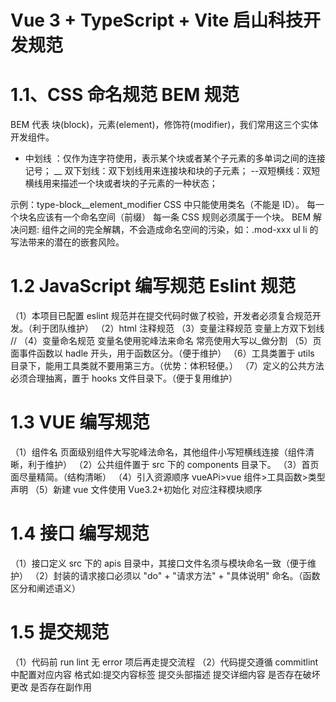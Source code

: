 # Vue 3 + TypeScript + Vite 启山科技开发规范

# 1.1、CSS 命名规范 BEM 规范

BEM 代表 块(block)，元素(element)，修饰符(modifier)，我们常用这三个实体开发组件。

-   中划线 ：仅作为连字符使用，表示某个块或者某个子元素的多单词之间的连接记号；
    \_\_ 双下划线：双下划线用来连接块和块的子元素；
    --双短横线：双短横线用来描述一个块或者块的子元素的一种状态；

示例：type-block\_\_element_modifier
CSS 中只能使用类名（不能是 ID）。
每一个块名应该有一个命名空间（前缀）
每一条 CSS 规则必须属于一个块。
BEM 解决问题:
组件之间的完全解耦，不会造成命名空间的污染，如：.mod-xxx ul li 的写法带来的潜在的嵌套风险。

# 1.2 JavaScript 编写规范 Eslint 规范

（1）本项目已配置 eslint 规范并在提交代码时做了校验，开发者必须复合规范开发。（利于团队维护）
（2）html 注释规范 <!-- 内容--start --> <!-- 内容--end -->
（3）变量注释规范 变量上方双下划线 //
（4）变量命名规范 变量名使用驼峰法来命名 常亮使用大写以\_做分割
（5）页面事件函数以 hadle 开头，用于函数区分。（便于维护）
（6）工具类置于 utils 目录下，能用工具类就不要用第三方。（优势：体积轻便。）
（7）定义的公共方法必须合理抽离，置于 hooks 文件目录下。（便于复用维护）

# 1.3 VUE 编写规范

（1）组件名 页面级别组件大写驼峰法命名，其他组件小写短横线连接（组件清晰，利于维护）
（2）公共组件置于 src 下的 components 目录下。
（3）首页面尽量精简。（结构清晰）
（4）引入资源顺序 vueAPi>vue 组件>工具函数>类型声明
（5）新建 vue 文件使用 Vue3.2+初始化 对应注释模块顺序

# 1.4 接口 编写规范

（1）接口定义 src 下的 apis 目录中，其接口文件名须与模块命名一致（便于维护）
（2）封装的请求接口必须以 "do" + "请求方法" + "具体说明" 命名。（函数区分和阐述语义）

# 1.5 提交规范

（1）代码前 run lint 无 error 项后再走提交流程
（2）代码提交遵循 commitlint 中配置对应内容 格式如:提交内容标签 提交头部描述 提交详细内容 是否存在破坏更改 是否存在副作用
